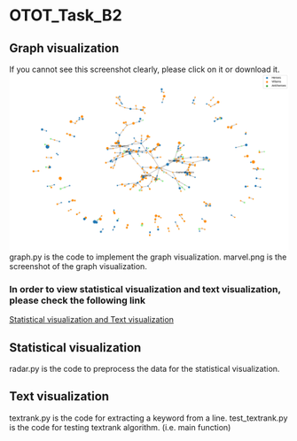 # OTOT_Task_B2

## Graph visualization
If you cannot see this screenshot clearly, please click on it or download it.
![avatar](/marvel.png)
graph.py is the code to implement the graph visualization.
marvel.png is the screenshot of the graph visualization.

### In order to view statistical visualization and text visualization, please check the following link
[Statistical visualization and Text visualization](https://public.tableau.com/app/profile/zhang.junzhe/viz/OTOT_Task_B2/Radarchart)

## Statistical visualization
radar.py is the code to preprocess the data for the statistical visualization.

## Text visualization
textrank.py is the code for extracting a keyword from a line.
test_textrank.py is the code for testing textrank algorithm. (i.e. main function)